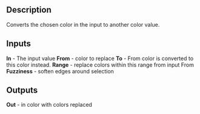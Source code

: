## Description
Converts the chosen color in the input to another color value.

## Inputs
**In** - The input value
**From** - color to replace
**To** - From color is converted to this color instead.
**Range** - replace colors within this range from input From
**Fuzziness** - soften edges around selection

## Outputs
**Out** - in color with colors replaced